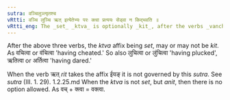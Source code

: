```yaml
---
sutra: वञ्चिलुञ्त्यृतश्च
vRtti: वञ्चि लुञ्चि ऋत् इत्येतेभ्यः परः क्त्वा प्रत्ययः सेड्वा न किद्भवति ॥
vRtti_eng: The _set_ _ktva_ is optionally _kit_, after the verbs _vanch_ \"to cheat\" _lunch_ \"to pluck\" and _rit_ \"to dare or abhor.'
---
```

After the above three verbs, the _ktva_ affix being _set_, may or may not be _kit_. As वचित्वा or वंचित्वा 'having cheated.' So also लुचित्वा or लुंचित्वा 'having plucked', ऋतित्वा or अर्तित्वा 'having dared.'

When the verb ऋत् _rit_ takes the affix ईयङ् it is not governed by this _sutra_. See _sutra_ (III. 1. 29).
1.2.25.md
When the _ktva_ is not _set_, but _anit_, then there is no option allowed. As वच् + क्त्वा = वक्त्वा.
